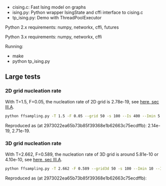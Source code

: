 * cising.c: Fast Ising model on graphs
* ising.py: Python wrapper IsingState and cffi interface to cising.c
* tp_ising.py: Demo with ThreadPoolExecutor

Python 2.x requirements: numpy, networkx, cffi, futures

Python 3.x requirements: numpy, networkx, cffi

Running:
* make
* python tp_ising.py


## Large tests

### 2D grid nucleation rate

With T=1.5, F=0.05, the nucleation rate of 2D grid is 2.78e-19, see [here, sec III.A](http://micro.stanford.edu/~caiwei/papers/Ryu10pre-Ising.pdf).

```bash
python ffsampling.py -T 1.5 -F 0.05 --grid 50 -s 100 --Is 400 --Imin 5 --Imax 1000 -c 50x50-T1.5-F0.05-s100-I400
```

Reproduced as (at 2973022ea65b73b85f39368e1b62663c75ecdffb): 2.14e-19, 2.71e-19.

### 3D grid nucleation rate

With T=2.662, F=0.589, the nucleation rate of 3D grid is around 5.81e-10 or 4.10e-10, see [here, sec III.A](http://micro.stanford.edu/~caiwei/papers/Ryu10pre-Ising.pdf).

```bash
python ffsampling.py -T 2.662 -F 0.589 --grid3d 50 -s 100 --Imin 10 --Imax 400 --Is 100 -c Q50-T2.66-F0.59-s100-I100
```

Reproduced as (at 2973022ea65b73b85f39368e1b62663c75ecdffb):
